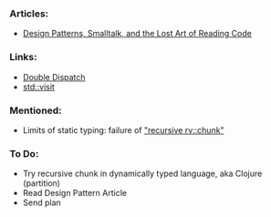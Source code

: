 ### Articles:

* [Design Patterns, Smalltalk, and the Lost Art of Reading Code](https://medium.com/swlh/design-patterns-smalltalk-and-the-lost-art-of-reading-code-1727d93fd7fa)

### Links:

* [Double Dispatch](https://en.wikipedia.org/wiki/Double_dispatch)
* [std::visit](https://en.cppreference.com/w/cpp/utility/variant/visit)

### Mentioned:

* Limits of static typing: failure of ["recursive rv::chunk"](https://www.godbolt.org/z/r6eP5z)

### To Do:

* Try recursive chunk in dynamically typed language, aka Clojure (partition)
* Read Design Pattern Article
* Send plan 

